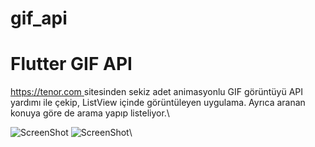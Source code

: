 # gif_api

# Flutter GIF API

[https://tenor.com ]() sitesinden sekiz adet animasyonlu GIF görüntüyü API yardımı ile çekip, ListView içinde
görüntüleyen uygulama. Ayrıca aranan konuya göre de arama yapıp listeliyor.\

![ScreenShot](/screen_shots/img-01.png)
![ScreenShot](/screen_shots/img-02.png)\
